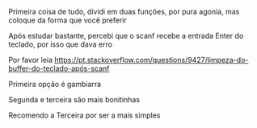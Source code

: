 Primeira coisa de tudo, dividi em duas funções, por pura agonia, mas coloque da forma que você preferir

Após estudar bastante, percebi que o scanf recebe a entrada Enter do teclado, por isso que dava erro

Por favor leia https://pt.stackoverflow.com/questions/9427/limpeza-do-buffer-do-teclado-após-scanf

Primeira opção é gambiarra

Segunda e terceira são mais bonitinhas

Recomendo a Terceira por ser a mais simples
